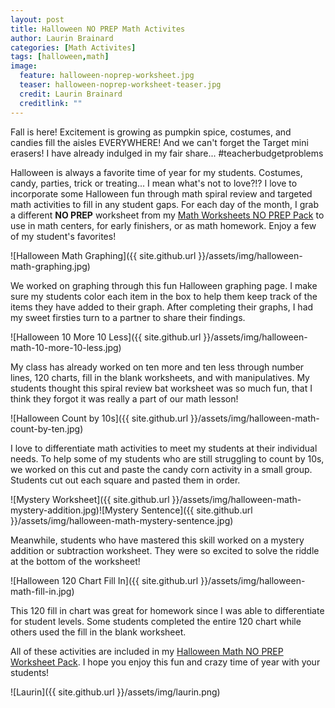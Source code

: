 ```yaml
---
layout: post
title: Halloween NO PREP Math Activites
author: Laurin Brainard
categories: [Math Activites]
tags: [halloween,math]
image:
  feature: halloween-noprep-worksheet.jpg
  teaser: halloween-noprep-worksheet-teaser.jpg
  credit: Laurin Brainard
  creditlink: ""
--- 
```

Fall is here! Excitement is growing as pumpkin spice, costumes, and candies fill the aisles EVERYWHERE! And we can't forget the Target mini erasers! I have already indulged in my fair share... #teacherbudgetproblems

Halloween is always a favorite time of year for my students. Costumes, candy, parties, trick or treating... I mean what's not to love?!? I love to incorporate some Halloween fun through math spiral review and targeted math activities to fill in any student gaps. For each day of the month, I grab a different **NO PREP** worksheet from my [Math Worksheets NO PREP Pack](http://bit.ly/2zGpLfT) to use in math centers, for early finishers, or as math homework. Enjoy a few of my student's favorites!

![Halloween Math Graphing]({{ site.github.url }}/assets/img/halloween-math-graphing.jpg)

We worked on graphing through this fun Halloween graphing page. I make sure my students color each item in the box to help them keep track of the items they have added to their graph. After completing their graphs, I had my sweet firsties turn to a partner to share their findings. 

![Halloween 10 More 10 Less]({{ site.github.url }}/assets/img/halloween-math-10-more-10-less.jpg)

My class has already worked on ten more and ten less through number lines, 120 charts, fill in the blank worksheets, and with manipulatives. My students thought this spiral review bat worksheet was so much fun, that I think they forgot it was really a part of our math lesson!

![Halloween Count by 10s]({{ site.github.url }}/assets/img/halloween-math-count-by-ten.jpg)

I love to differentiate math activities to meet my students at their individual needs. To help some of my students who are still struggling to count by 10s, we worked on this cut and paste the candy corn activity in a small group. Students cut out each square and pasted them in order. 

![Mystery Worksheet]({{ site.github.url }}/assets/img/halloween-math-mystery-addition.jpg)![Mystery Sentence]({{ site.github.url }}/assets/img/halloween-math-mystery-sentence.jpg)

Meanwhile, students who have mastered this skill worked on a mystery addition or subtraction worksheet. They were so excited to solve the riddle at the bottom of the worksheet!

![Halloween 120 Chart Fill In]({{ site.github.url }}/assets/img/halloween-math-fill-in.jpg)

This 120 fill in chart was great for homework since I was able to differentiate for student levels. Some students completed the entire 120 chart while others used the fill in the blank worksheet.

All of these activities are included in my [Halloween Math NO PREP Worksheet Pack](http://bit.ly/2zGpLfT). I hope you enjoy this fun and crazy time of year with your students!

![Laurin]({{ site.github.url }}/assets/img/laurin.png)